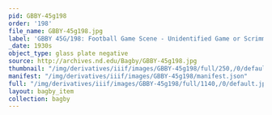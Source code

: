 ```yaml
---
pid: GBBY-45g198
order: '198'
file_name: GBBY-45g198.jpg
label: 'GBBY 45G/198: Football Game Scene - Unidentified Game or Scrimmage - c1930s'
_date: 1930s
object_type: glass plate negative
source: http://archives.nd.edu/Bagby/GBBY-45g198.jpg
thumbnail: "/img/derivatives/iiif/images/GBBY-45g198/full/250,/0/default.jpg"
manifest: "/img/derivatives/iiif/images/GBBY-45g198/manifest.json"
full: "/img/derivatives/iiif/images/GBBY-45g198/full/1140,/0/default.jpg"
layout: bagby_item
collection: bagby
---
```

